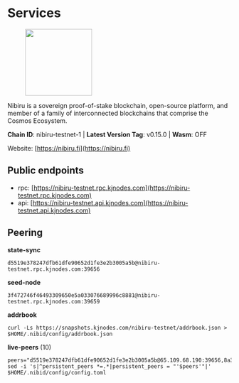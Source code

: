 # Services

<figure><img src="https://raw.githubusercontent.com/kj89/testnet_manuals/main/pingpub/logos/nibiru.png" width="150" alt=""><figcaption></figcaption></figure>

Nibiru is a sovereign proof-of-stake blockchain, open-source platform,  and member of a family of interconnected blockchains that comprise the Cosmos Ecosystem.

**Chain ID**: nibiru-testnet-1 | **Latest Version Tag**: v0.15.0 | **Wasm**: OFF

Website: [https://nibiru.fi](https://nibiru.fi)


## Public endpoints

* rpc: [https://nibiru-testnet.rpc.kjnodes.com](https://nibiru-testnet.rpc.kjnodes.com)
* api: [https://nibiru-testnet.api.kjnodes.com](https://nibiru-testnet.api.kjnodes.com)

## Peering

**state-sync**

```
d5519e378247dfb61dfe90652d1fe3e2b3005a5b@nibiru-testnet.rpc.kjnodes.com:39656
```

**seed-node**

```
3f472746f46493309650e5a033076689996c8881@nibiru-testnet.rpc.kjnodes.com:39659
```

**addrbook**
```
curl -Ls https://snapshots.kjnodes.com/nibiru-testnet/addrbook.json > $HOME/.nibid/config/addrbook.json
```

**live-peers** (10)
```
peers="d5519e378247dfb61dfe90652d1fe3e2b3005a5b@65.109.68.190:39656,8a367ad243ba21158e137f2598a4ab97d5252834@80.87.196.122:26656,68874e60acc2b864959ab97e651ff767db47a2ea@65.108.140.220:26656,ab26e57c27b608b7f5a4b30a6f6676dea50e80a5@95.217.218.125:26656,211d8eb3e05a3398c68fa848ad15b96bb03cc7f6@109.123.242.208:26656,1d3086e9de415e859fccaa426706220068c6065e@38.242.222.10:26656,7a462d07fbba56aa773a105aba232916395cd184@167.86.115.153:16656,fec2c643c922eaa9edf5988bd09c6d79f5542aa6@65.21.51.120:26656,dae1c8e4b46bba38d7903797fa63d266ae8188f8@150.158.90.74:26656,5631ef4078b98a299428e149c595a543b3f1efd9@194.163.135.104:26656"
sed -i 's|^persistent_peers *=.*|persistent_peers = "'$peers'"|' $HOME/.nibid/config/config.toml
```

